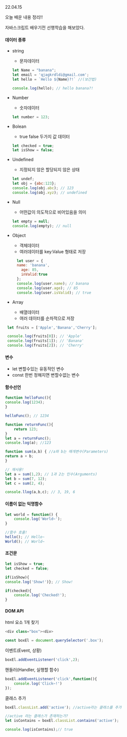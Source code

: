 22.04.15

오늘 배운 내용 정리!!

자바스크립트 배우기전 선행학습을 해보았다.

#### 데이터 종류
- string
  - 문자데이터
  ```js
  let Name = "banana";
  let email = 'qjagkrdldi@gmail.com';
  let hello = `Hello ${Name}?!` //(보간법)

  console.log(hello); // hello banana?!
  ```

- Number
  - 숫자데이터
  ```js
  let number = 123;
  ```
- Bolean
  - true false 두가지 값 데이터
  ```js
  let checked = true;
  let isShow = false;
  ```
- Undefined
  - 지정되지 않은 할당되지 않은 상태
  ```js
  let undef;
  let obj = {abc:123};
  console.log(obj.abc); // 123
  console.log(obj.xyz); // undefined
  ```
- Null
  - 어떤값이 의도적으로 비어있음을 의미
  ```js
  let empty = null;
  console.log(empty); // null
  ```

- Object
  - 객체데이터
  - 여러데이터를 key:Value 형태로 저장
  ```js
	let user = {
    name: 'banana',
      age: 85,
      inValid:true
    };
	console.log(user.name); // banana
	console.log(user.age); // 85
	console.log(user.isValid); // true
  ```
- Array
   - 배열데이터
   - 여러 데이터를 순차적으로 저장
 ```js
  let fruits = ['Apple','Banana','Cherry'];

  console.log(fruits[0]); // 'Apple'
  console.log(fruits[1]); // 'Banana'
  console.log(fruits[2]); // 'Cherry'

 ```

#### 변수
- let
변할수있는 유동적인 변수
- const
한번 정해지면 변할수없는 변수

#### 함수선언

```js
function helloFunc(){
console.log(1234);
}

helloFunc(); // 1234
```
```js
function returnFunc(){
	return 123;
}
let a = returnFunc();
console.log(a); //123
```
```js
function sum(a,b) { //a와 b는 매개변수(Parameters)
return a + b;
}

// 재사용!
let a = sum(1,2); // 1과 2는 인수(Arguments)
let b = sum(7, 12);
let c = sum(2, 4);

console.llog(a,b,c); // 3, 19, 6
```

#### 이름이 없는 익명함수

```js
let world = function() {
	console.log('World~');
}

//함수 호출!
hello(); // Hello~
World(); // World~
```

#### 조건문

```js
let isShow = true;
let checked = false;

if(isShow){
console.log('Show!')}; // Show!

if(checked){
	console.log('Checked!');
}
```

#### DOM API

html 요소 1개 찾기

```js
<div class="box"><div>

const boxEl = document.querySelector('.box');

```
이벤트(Event, 상황)
```js
boxEl.addEventListener('click',2);

```

핸들러(Handler, 실행할 함수)
```js
boxEl.addEventListener('click',function(){
	console.log('Click~!')
});
```
클래스 추가

```js
boxEl.classList.add('active'); //active라는 클래스를 추가

//active 라는 클래스가 존재하는가?
let isContains = boxEl.classList.contains('active');

console.log(isContains);// true
```
